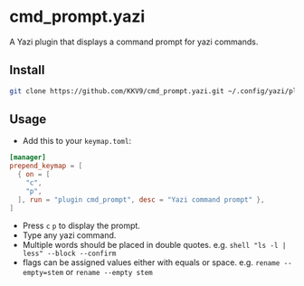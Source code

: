 # cmd_prompt.yazi

A Yazi plugin that displays a command prompt for yazi commands.

## Install

```bash
git clone https://github.com/KKV9/cmd_prompt.yazi.git ~/.config/yazi/plugins/cmd_prompt.yazi
```

## Usage

- Add this to your `keymap.toml`:

```toml
[manager]
prepend_keymap = [
  { on = [
    "c",
    "p",
  ], run = "plugin cmd_prompt", desc = "Yazi command prompt" },
]
```

 - Press `c` `p` to display the prompt.
 - Type any yazi command. 
 - Multiple words should be placed in double quotes. e.g. `shell "ls -l | less" --block --confirm`
 - flags can be assigned values either with equals or space. e.g. `rename --empty=stem` or `rename --empty stem`
 
